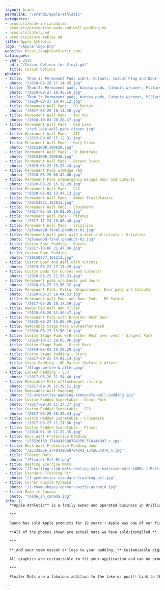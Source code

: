 ```yaml
---
layout: brand
permalink: "/brands/apple-athletic"
categories:
- products/made-in-canada.md
- products/protective-pads-and-wall-padding.md
- products/safety.md
- products/score-tables.md
title: Apple Athletic
logo: "/Apple logo.png"
website: https://appleathletic.com/
catalogues:
- year: 2020
  pdf: "/Colour Options for Vinyl.pdf"
  title: Colour Options
photos:
- title: 'Thom 1: Permanent Pads w/Art, Cutouts, Cutout Plug and Door'
  photo: "/2020-08-26 17.14.45.jpg"
- title: 'Thom 2: Permanent pads, Window pads, Cutouts w/cover, Pillars and Conduits'
  photo: "/2020-08-27 10.45.16.jpg"
- title: 'Thom 2: Permanent pads, Window pads, Cutouts w/cover, Pillars and Conduits'
  photo: "/2020-08-27 10.47.12.jpg"
- title: Permanent Wall Pads - RD Parker
  photo: "/2017-05-20 10.14.58.jpg"
- title: Permanent Wall Pads - Tec Voc
  photo: "/2018-10-01 20.28.37.jpg"
- title: Permanent Wall Pads - Red Lake
  photo: "/red-lake-wall-pads closer.jpg"
- title: Permanent Wall Pads - ATC
  photo: "/2019-08-06 15.12.31.jpg"
- title: Permanent Wall Pads - Holy Cross
  photo: "/20151008_200820.jpg"
- title: Permanent Wall Pads - St Boniface
  photo: "/20151008_200846.jpg"
- title: Permanent Wall Pads - Berens River
  photo: "/2019-06-22 15.22.43.jpg"
- title: Permanent Pads w/Wedge Pad
  photo: "/2020-08-26 08.42.00.jpg"
- title: Permanent Pads w/Emergency Escape Door and Cutouts
  photo: "/2020-08-26 15.32.29.jpg"
- title: Permanent Wall Pads - CLC
  photo: "/2020-06-03 13.47.13.jpg"
- title: Permanent Wall Pads - Amber Trailblazers
  photo: "/20151221_162831.jpg"
- title: Permanent Wall Pads - Crusaders
  photo: "/2017-05-18 19.01.05.jpg"
- title: Permanent Wall Pads - Pirates
  photo: "/2017-11-24 18.00.40.jpg"
- title: Permanent Wall Pads - Grizzlies
  photo: "/glenwood-final-product-01.jpg"
- title: Permanent Wall pads with a door and cutouts - Grizzlies
  photo: "/glenwood-final-product-02.jpg"
- title: Custom Post Padding - Royals
  photo: "/2017-10-06 21.47.06.jpg"
- title: Custom Door Padding
  photo: "/20150227_161213.jpg"
- title: Custom Door and Wall with cutouts
  photo: "/2019-03-21 17.17.29.jpg"
- title: Custom pads for Curves and Cutouts!
  photo: "/2020-08-25 11.53.53.jpg"
- title: Permanent pads w/cutouts and doors
  photo: "/2020-08-25 13.55.32.jpg"
- title: Permanent Pads, Pillar Wraparounds, Door pads and Cutouts
  photo: "/2020-08-27 19.04.53.jpg"
- title: Permanent Wall Pads and Door Pads - RD Parker
  photo: "/2017-05-20 10.17.59.jpg"
- title: Wedge Pad Wall and Pillar
  photo: "/2020-08-26 13.50.47.jpg"
- title: Permanent Pads with Breather Mesh Door
  photo: "/2020-08-27 15.05.59.jpg"
- title: Removable Stage Pads w/Breather Mesh
  photo: "/2020-08-27 13.50.10.jpg"
- title: Custom Stage Pads w/Breather Mesh over vent - Sargent Park
  photo: "/2019-10-17 19.05.06.jpg"
- title: Custom Stage Pads - Grant Park
  photo: "/2019-06-03 16.28.29.jpg"
- title: Custom Stage Padding - Stars
  photo: "/2017-09-25 14.02.14.jpg"
- title: Stage Padding - RD Parker (Before & After)
  photo: "/Stage before & after.png"
- title: Locker Padding - SJR
  photo: "/2017-06-20 21.54.40.jpg"
- title: Removable Mats w/flushmount railing
  photo: "/2017-09-30 15.39.51.jpg"
- title: Removable Wall Padding
  photo: "/2-protective-padding-removable-wall-padding.jpg"
- title: Custom Padded Scoretable - Grant Park
  photo: "/2017-09-30 15.27.27.jpg"
- title: Custom Padded Scoretable - SJR
  photo: "/2017-06-20 18.39.54.jpg"
- title: Custom Padded Scoretable - Crusaders
  photo: "/2017-09-27 11.21.36.jpg"
- title: Custom Padded Scoretable - Flames
  photo: "/2018-01-16 11.22.35.jpg"
- title: Rock Wall Protective Padding
  photo: "/25520133_1748438988784250_554144397_n.jpg"
- title: Rock Wall Protective Padding down
  photo: "/25529856_1748439068784242_1342054379_n.jpg"
- title: Floater Mats
  photo: "/Floater Mat 01.png"
- title: Resting Exercise Mats
  photo: "/1-matting-slab-mats-resting-mats-exercise-mats-LABEL-1-Resting-Mats-2.jpg"
- title: Standard Training Pit
  photo: "/1-gymnastics-standard-training-pit.jpg"
- title: Corner Puzzle Pyramid
  photo: "/1-foam-shapes-corner-puzzle-pyramid.jpg"
- title: Made in Canada
  photo: "/made_in_canada.jpg"
info: |-
  **Apple Athletic** is a family owned and operated business in Orillia, Ontario. Finding their roots in 1985, they manufacture super high quality mats of all sorts.

  ***

  Rauno has sold Apple products for 19 years!! Apple was one of our first partners when we started Baltic Athletics.

  **All of the photos shown are actual mats we have sold/installed.**

  ***

  **_Add your team mascot or logo to your padding._** Customizable digital printing to your pads. Durable UV cured ink printed directly onto the vinyl fabric with a state of the art flat deck printer. The result is an amazing image that does not peel or tear, like a decal.  The finished product as superior durability and adhesion creating a long lasting design.

  All graphics are customizable to fit your application and can be produced as large as you desire, within the product dimensions.

  ***

  Floater Mats are a fabulous addition to the lake or pool!! Link to the [Floater Mat website. ](https://floatermat.com/)

---
```

